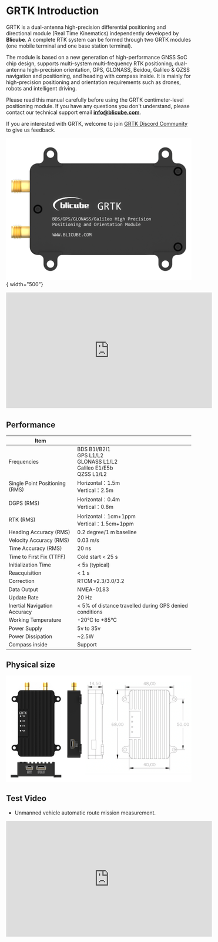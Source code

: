 
# GRTK Introduction

GRTK is a dual-antenna high-precision differential positioning and directional module (Real Time Kinematics) independently developed by **Blicube**. A complete RTK system can be formed through two GRTK modules (one mobile terminal and one base station terminal).

The module is based on a new generation of high-performance GNSS SoC chip design, supports multi-system multi-frequency RTK positioning, dual-antenna high-precision orientation, GPS, GLONASS, Beidou, Galileo & QZSS navigation and positioning, and heading with compass inside. It is mainly for high-precision positioning and orientation requirements such as drones, robots and intelligent driving.

Please read this manual carefully before using the GRTK centimeter-level positioning module. If you have any questions you don't understand, please contact our technical support email [**info@blicube.com**](mailto:info@blicube.com).

If you are interested with GRTK, welcome to join [GRTK Discord Community](https://discord.com/invite/MNNby3fXz9) to give us feedback.

![](../media/grtk_1.1.png){ width="500"}

<center>
<iframe width="560" height="315" src="https://www.youtube.com/embed/Gq83rHsXRVo" title="YouTube video player" frameborder="0" allow="accelerometer; autoplay; clipboard-write; encrypted-media; gyroscope; picture-in-picture" allowfullscreen></iframe>
</center>



## Performance

| Item                           |                                                                        |
|--------------------------------|------------------------------------------------------------------------|
| Frequencies                    | BDS B1I/B2I1<br> GPS L1/L2 <br/>GLONASS L1/L2<br> Galileo E1/E5b<br> QZSS L1/L2 |
| Single Point Positioning (RMS) | Horizontal：1.5m<br> Vertical：2.5m                                      |
| DGPS (RMS)                     | Horizontal：0.4m<br> Vertical：0.8m                                      |
| RTK (RMS)                      | Horizontal：1cm+1ppm<br> Vertical：1.5cm+1ppm                            |
| Heading Accuracy (RMS)         | 0.2 degree/1 m baseline                                                |
| Velocity Accuracy (RMS)        | 0.03 m/s                                                               |
| Time Accuracy (RMS)            | 20 ns                                                                  |
| Time to First Fix (TTFF)       | Cold start < 25 s                                                      |
| Initialization Time            | < 5s (typical)                                                         |
| Reacquisition                  | < 1 s                                                                  |
| Correction                     | RTCM v2.3/3.0/3.2                                                      |
| Data Output                    | NMEA-0183                                                              |
| Update Rate                    | 20 Hz                                                                  |
| Inertial Navigation Accuracy   | < 5% of distance travelled during GPS denied conditions                |
| Working Temperature            | -20℃ to +85℃                                                           |
| Power Supply                   | 5v to 35v      |
| Power Dissipation              | ~2.5W|
| Compass inside                 | Support                                                 |

## Physical size


**![](../media/grtk_dia.png)**


## Test Video

-   Unmanned vehicle automatic route mission measurement.

<center>
<iframe width="560" height="315" src="https://www.youtube.com/embed/vlFBtBZZLb4" title="YouTube video player" frameborder="0" allow="accelerometer; autoplay; clipboard-write; encrypted-media; gyroscope; picture-in-picture" allowfullscreen></iframe>
</center>

